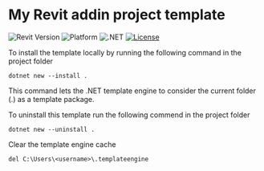 # My Revit addin project template

![Revit Version](https://img.shields.io/badge/Revit%20Version-2018_--_2022-blue.svg)
![Platform](https://img.shields.io/badge/Platform-Windows-blue.svg)
![.NET](https://img.shields.io/badge/.NET-4.6.1_--_4.8-blue.svg)
[![License](http://img.shields.io/:License-MIT-blue.svg)](http://opensource.org/licenses/MIT)

To install the template locally by running the following command in the project folder

`dotnet new --install .`

This command lets the .NET template engine to consider the current folder (.) as a template package.

To uninstall this template run the following commend in the project folder

`dotnet new --uninstall .`

Clear the template engine cache 

`del C:\Users\<username>\.templateengine`
